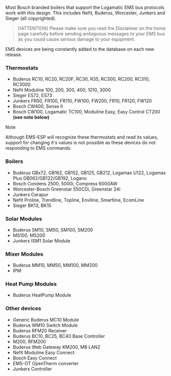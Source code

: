 Most Bosch branded boilers that support the Logamatic EMS bus protocols work with this design. This includes Nefit, Buderus, Worcester, Junkers and Sieger (all copyrighted).

> [!ATTENTION] Please make sure you read the Disclaimer on the home page carefully before sending ambiguous messages to your EMS bus as you could cause serious damage to your equipment.

EMS devices are being constantly added to the database on each new release.

### Thermostats

* Buderus RC10, RC20, RC20F, RC30, R35, RC300, RC200, RC310, RC3000
* Nefit Moduline 100, 200, 300, 400, 1010, 3000
* Sieger ES72, ES73
* Junkers FR50, FR100, FR110, FW100, FW200, FR10, FR120, FW120
* Bosch CW400, Sense II
* Bosch CW100, Logamatic TC100, Moduline Easy, Easy Control CT200  **(see note below)**

> [!NOTE]
> Although EMS-ESP will recognize these thermostats and read its values, support for changing it's values is not possible as these devices do not responding to EMS commands.

### Boilers

* Buderus GBx72, GB162, GB152, GB125, GB212, Logamax U122, Logamax Plus GB062/GB122/GB192, Logano
* Bosch Condens 2500, 5000i, Compress 6000AW
* Worcester-Bosch Greenstar 550CDi, Greenstar 24i
* Junkers Cerapur
* Nefit Proline, Trendline, Topline, Enviline, Smartline, EcomLine
* Sieger BK13, BK15

### Solar Modules

* Buderus SM10, SM50, SM100, SM200
* MS100, MS200
* Junkers ISM1 Solar Module

### Mixer Modules

* Buderus MM10, MM50, MM100, MM200
* IPM

### Heat Pump Modules

* Buderus HeatPump Module

### Other devices

* Generic Buderus MC10 Module
* Buderus WM10 Switch Module
* Buderus RFM20 Receiver
* Buderus BC10, BC25, BC40 Base Controller
* M200, RFM200
* Buderus Web Gateway KM200, MB LAN2
* Nefit Moduline Easy Connect
* Bosch Easy Connect
* EMS-OT OpenTherm converter
* Junkers Controller
